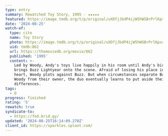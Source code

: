 ```yaml
---
type: entry
summary: Rewatched Toy Story, 1995 - ★★★★★
featured: https://image.tmdb.org/t/p/original/uXDfjJbdP4ijW5hWSBrPrlKpxab.jpg
date: '2024-08-25'
watch-of:
  type: cite
  name: Toy Story
  photo: https://image.tmdb.org/t/p/original/uXDfjJbdP4ijW5hWSBrPrlKpxab.jpg
  uid: tmdb:862
  url: https://themoviedb.org/movie/862
  published: '1995'
  content: >-
    Led by Woody, Andy's toys live happily in his room until Andy's birthday
    brings Buzz Lightyear onto the scene. Afraid of losing his place in Andy's
    heart, Woody plots against Buzz. But when circumstances separate Buzz and
    Woody from their owner, the duo eventually learns to put aside their
    differences.
tags:
  - O
progress: finished
rating: '5'
rewatch: true
syndicate-to:
  - https://fed.brid.gy/
updated: '2024-08-25T16:14:09.270Z'
client_id: https://sparkles.sploot.com/
---
```

